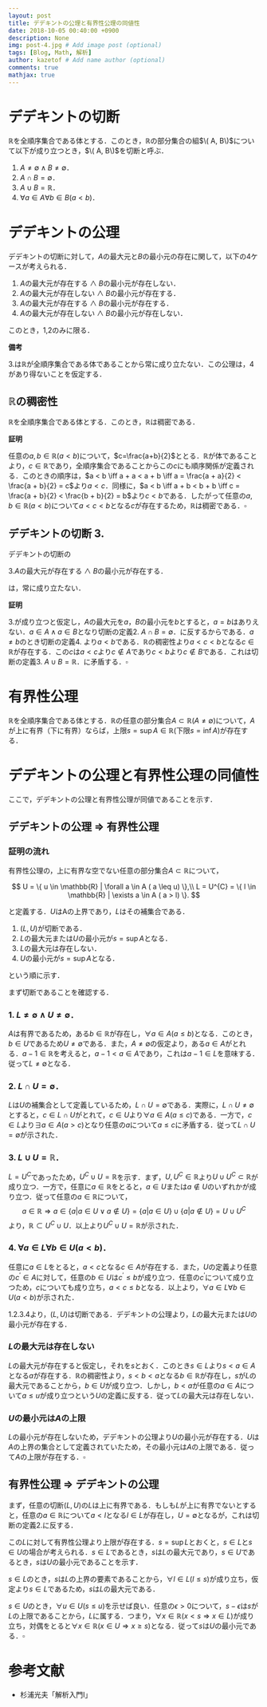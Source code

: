 ```yaml
---
layout: post
title: デデキントの公理と有界性公理の同値性
date: 2018-10-05 00:40:00 +0900
description: None
img: post-4.jpg # Add image post (optional)
tags: [Blog, Math, 解析]
author: kazetof # Add name author (optional)
comments: true
mathjax: true
---
```


# デデキントの切断
$\mathbb{R}$を全順序集合である体とする．このとき，$\mathbb{R}$の部分集合の組$\( A, B\)$について以下が成り立つとき，$\( A, B\)$を切断と呼ぶ．

1. $A \neq \emptyset \land B \neq \emptyset$．
2. $A \cap B = \emptyset$．
3. $A \cup B = \mathbb{R}$．
4. $\forall a \in A \forall b \in B (a < b)$．

# デデキントの公理
デデキントの切断に対して，$A$の最大元と$B$の最小元の存在に関して，以下の4ケースが考えられる．

1. $A$の最大元が存在する $\land$ $B$の最小元が存在しない．
2. $A$の最大元が存在しない $\land$ $B$の最小元が存在する．
3. $A$の最大元が存在する $\land$ $B$の最小元が存在する．
4. $A$の最大元が存在しない $\land$ $B$の最小元が存在しない．

このとき，1,2のみに限る．

**備考**

3.は$\mathbb{R}$が全順序集合である体であることから常に成り立たない．この公理は，4があり得ないことを仮定する．

## $\mathbb{R}$の稠密性
$\mathbb{R}$を全順序集合である体とする．このとき，$\mathbb{R}$は稠密である．

**証明**

任意の$a,b \in \mathbb{R}$($a < b$)について，$c=\frac{a+b}{2}$ととる．$\mathbb{R}$が体であることより，$c \in \mathbb{R}$であり，全順序集合であることからこの$c$にも順序関係が定義される．このときの順序は，$a < b \iff a + a < a + b \iff a = \frac{a + a}{2} < \frac{a + b}{2} = c$より$a < c$．同様に，$a < b \iff a + b < b + b \iff c = \frac{a + b}{2} < \frac{b + b}{2} = b$より$c < b$である．したがって任意の$a,b \in \mathbb{R}$($a < b$)について$a < c < b$となる$c$が存在するため，$\mathbb{R}$は稠密である．$\square$

## デデキントの切断 3.
デデキントの切断の

3.$A$の最大元が存在する $\land$ $B$の最小元が存在する．

は，常に成り立たない．

**証明**

3.が成り立つと仮定し，$A$の最大元を$a$，$B$の最小元を$b$とすると，$a=b$はありえない．$a \in A \land a \in B$となり切断の定義2. $A \cap B = \emptyset$．に反するからである．$a \neq b$のとき切断の定義4. より$a < b$である．$\mathbb{R}$の稠密性より$a < c < b$となる$c \in \mathbb{R}$が存在する．この$c$は$a < c$より$c \notin A$であり$c < b$より$c \notin B$である．これは切断の定義3. $A \cup B = \mathbb{R}$．に矛盾する．$\square$

# 有界性公理
$\mathbb{R}$を全順序集合である体とする．$\mathbb{R}$の任意の部分集合$A \subset \mathbb{R} (A \neq \emptyset)$について，$A$が上に有界（下に有界）ならば，上限$s = \sup A \in \mathbb{R}$(下限$s = \inf A$)が存在する．

# デデキントの公理と有界性公理の同値性
ここで，デデキントの公理と有界性公理が同値であることを示す．

## デデキントの公理 $\Rightarrow$ 有界性公理
### 証明の流れ
有界性公理の，上に有界な空でない任意の部分集合$A \subset \mathbb{R}$について，

$$
U = \{ u \in  \mathbb{R} | \forall a \in A ( a \leq u) \},\\
L = U^{C} = \{ l \in \mathbb{R} | \exists a \in A ( a > l) \}.
$$

と定義する．$U$はAの上界であり，$L$はその補集合である．

1. $(L, U)$が切断である．
2. $L$の最大元または$U$の最小元が$s = \sup A$となる．
3. $L$の最大元は存在しない．
4. $U$の最小元が$s = \sup A$となる．

という順に示す．

まず切断であることを確認する．

### 1. $L \neq \emptyset \land U \neq \emptyset$．

$A$は有界であるため，ある$b \in \mathbb{R}$が存在し，$\forall a \in A (a \leq b)$となる．このとき，$b \in U$であるため$U \neq \emptyset$である．また，$A \neq \emptyset$の仮定より，ある$a \in A$がとれる．$a-1 \in \mathbb{R}$を考えると，$a-1 < a \in A$であり，これは$a-1 \in L$を意味する．従って$L \neq \emptyset$となる．

### 2. $L \cap U = \emptyset$．
$L$は$U$の補集合として定義しているため，$L \cap U = \emptyset$である．実際に，$L \cap U \neq \emptyset$とすると，$c \in L \cap U$がとれて，$c \in U$より$\forall a \in A (a \leq c)$である．一方で，$c \in L$より$\exists a \in A (a > c)$となり任意の$a$について$a \leq c$に矛盾する．従って$L \cap U = \emptyset$が示された．

### 3. $L \cup U = \mathbb{R}$．
$L=U^{C}$であったため，$U^{C} \cup U = \mathbb{R}$を示す．まず，$U, U^{C} \in \mathbb{R}$より$U \cup U^{C} \subset \mathbb{R}$が成り立つ．一方で，任意に$a \in \mathbb{R}$をとると，$a \in U$または$a \notin U$のいずれかが成り立つ．従って任意の$a \in \mathbb{R}$について，$$a \in \mathbb{R} \Rightarrow a \in \{ a | a \in U \lor a \notin U \} = \{ a | a \in U \} \cup \{ a | a \notin U \} = U \cup U^{C}$$より，$\mathbb{R} \subset U^{C} \cup U$．以上より$U^{C} \cup U = \mathbb{R}$が示された．

### 4. $\forall a \in L \forall b \in U (a < b)$．
任意に$a \in L$をとると，$a < c$となる$c \in A$が存在する．また，$U$の定義より任意の$c^{\prime} \in A$に対して，任意の$b \in U$は$c^{\prime} \leq b$が成り立つ．任意の$c^{\prime}$について成り立つため，$c$についても成り立ち，$a < c \leq b$となる．以上より，$\forall a \in L \forall b \in U (a < b)$が示された．

1.2.3.4より，$(L, U)$は切断である．デデキントの公理より，$L$の最大元または$U$の最小元が存在する．

### $L$の最大元は存在しない
$L$の最大元が存在すると仮定し，それを$s$とおく．このとき$s \in L$より$s < a \in A$となる$a$が存在する．$\mathbb{R}$の稠密性より，$s < b < a$となる$b \in \mathbb{R}$が存在し，$s$が$L$の最大元であることから，$b \in U$が成り立つ．しかし，$b < a$が任意の$a \in A$について$a \leq u$が成り立つという$U$の定義に反する．従って$L$の最大元は存在しない．

### $U$の最小元は$A$の上限
$L$の最小元が存在しないため，デデキントの公理より$U$の最小元が存在する．$U$は$A$の上界の集合として定義されていたため，その最小元は$A$の上限である．従って$A$の上限が存在する．$\square$

## 有界性公理 $\Rightarrow$ デデキントの公理 

まず，任意の切断$(L, U)$の$L$は上に有界である．もしも$L$が上に有界でないとすると，任意の$a \in \mathbb{R}$について$a < l$となる$l \in L$が存在し，$U = \emptyset$となるが，これは切断の定義2.に反する．

この$L$に対して有界性公理より上限が存在する．$s = \sup L$とおくと，$s \in L$と$s \in U$の場合が考えられる．$s \in L$であるとき，$s$は$L$の最大元であり，$s \in U$であるとき，$s$は$U$の最小元であることを示す．

$s \in L$のとき，$s$は$L$の上界の要素であることから，$\forall l \in L(l \leq s)$が成り立ち，仮定より$s \in L$であるため，$s$は$L$の最大元である．

$s \in U$のとき，$\forall u \in U(s \leq u)$を示せば良い．任意の$\epsilon > 0$について，$s - \epsilon$は$s$が$L$の上限であることから，$L$に属する．つまり，$\forall x \in \mathbb{R}(x < s \Rightarrow x \in L)$が成り立ち，対偶をとると$\forall x \in \mathbb{R}(x \in U \Rightarrow x \geq s)$となる．従って$s$は$U$の最小元である．$\square$

# 参考文献
- 杉浦光夫「解析入門Ⅰ」
